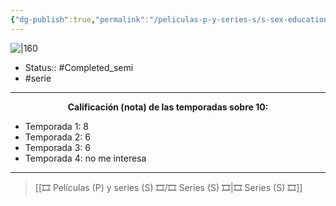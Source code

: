 ```yaml
---
{"dg-publish":true,"permalink":"/peliculas-p-y-series-s/s-sex-education/"}
---
```



![|160](https://m.media-amazon.com/images/M/MV5BOTE0MjQ1NDU3OV5BMl5BanBnXkFtZTgwNTI4MTgwNzM@._V1_SX300.jpg)

- Status::  #Completed_semi 
- #serie 

---

**<center>Calificación (nota) de las temporadas sobre 10:</center>**

- Temporada 1: 8
- Temporada 2: 6
- Temporada 3: 6
- Temporada 4: no me interesa

---

> [[🎞️ Películas (P) y series (S) 🎞️/🎞️ Series (S) 🎞️\|🎞️ Series (S) 🎞️]]